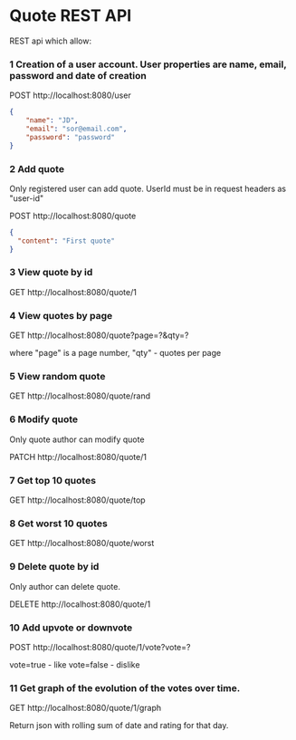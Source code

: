 # Quote REST API
REST api which allow:
### 1 Creation of a user account. User properties are name, email, password and date of creation

POST http://localhost:8080/user
```json
{
    "name": "JD",
    "email": "sor@email.com",
    "password": "password"
}
```
### 2 Add quote

Only registered user can add quote. UserId must be in request headers as "user-id"

POST http://localhost:8080/quote
```json
{
  "content": "First quote"
}
```
### 3 View quote by id

GET http://localhost:8080/quote/1

### 4 View quotes by page

GET http://localhost:8080/quote?page=?&qty=?

where "page" is a page number, "qty" - quotes per page

### 5 View random quote

GET http://localhost:8080/quote/rand

### 6 Modify quote

Only quote author can modify quote

PATCH http://localhost:8080/quote/1

### 7 Get top 10 quotes

GET http://localhost:8080/quote/top

### 8 Get worst 10 quotes

GET http://localhost:8080/quote/worst


### 9 Delete quote by id

Only author can delete quote.

DELETE http://localhost:8080/quote/1

### 10 Add upvote or downvote

POST http://localhost:8080/quote/1/vote?vote=?

vote=true - like
vote=false - dislike

### 11 Get graph of the evolution of the votes over time.

GET http://localhost:8080/quote/1/graph

Return json with rolling sum of date and rating for that day.